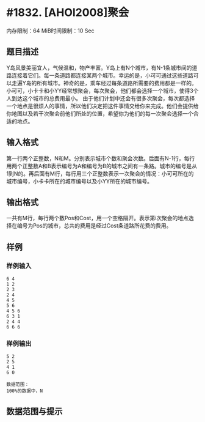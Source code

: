 # #1832. [AHOI2008]聚会

内存限制：64 MiB时间限制：10 Sec

## 题目描述

Y岛风景美丽宜人，气候温和，物产丰富。Y岛上有N个城市，有N-1条城市间的道路连接着它们。每一条道路都连接某两个城市。幸运的是，小可可通过这些道路可以走遍Y岛的所有城市。神奇的是，乘车经过每条道路所需要的费用都是一样的。小可可，小卡卡和小YY经常想聚会，每次聚会，他们都会选择一个城市，使得3个人到达这个城市的总费用最小。 由于他们计划中还会有很多次聚会，每次都选择一个地点是很烦人的事情，所以他们决定把这件事情交给你来完成。他们会提供给你地图以及若干次聚会前他们所处的位置，希望你为他们的每一次聚会选择一个合适的地点。

## 输入格式

第一行两个正整数，N和M。分别表示城市个数和聚会次数。后面有N-1行，每行用两个正整数A和B表示编号为A和编号为B的城市之间有一条路。城市的编号是从1到N的。再后面有M行，每行用三个正整数表示一次聚会的情况：小可可所在的城市编号，小卡卡所在的城市编号以及小YY所在的城市编号。

## 输出格式

一共有M行，每行两个数Pos和Cost，用一个空格隔开。表示第i次聚会的地点选择在编号为Pos的城市，总共的费用是经过Cost条道路所花费的费用。

## 样例

### 样例输入

    
    6 4
    1 2
    2 3
    2 4
    4 5
    5 6
    4 5 6
    6 3 1
    2 4 4
    6 6 6
    
    
    

### 样例输出

    
    5 2
    2 5
    4 1
    6 0
    
    数据范围：
    100%的数据中，N
    

## 数据范围与提示
